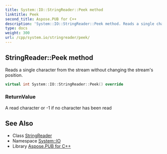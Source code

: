 ```yaml
---
title: System::IO::StringReader::Peek method
linktitle: Peek
second_title: Aspose.PUB for C++
description: 'System::IO::StringReader::Peek method. Reads a single character from the stream without changing the stream''s position in C++.'
type: docs
weight: 300
url: /cpp/system.io/stringreader/peek/
---
```

## StringReader::Peek method


Reads a single character from the stream without changing the stream's position.

```cpp
virtual int System::IO::StringReader::Peek() override
```


### ReturnValue

A read character or -1 if no character has been read

## See Also

* Class [StringReader](../)
* Namespace [System::IO](../../)
* Library [Aspose.PUB for C++](../../../)
